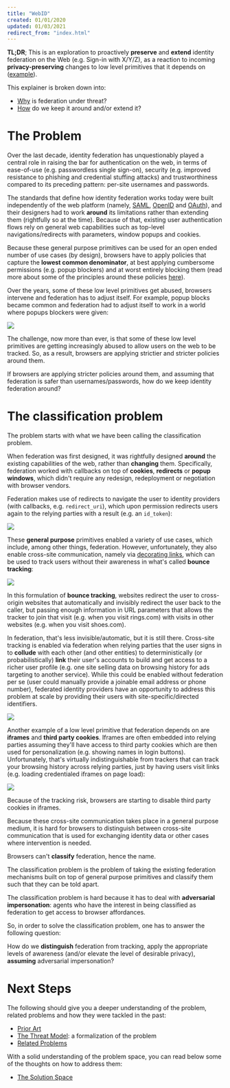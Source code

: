 ```yaml
---
title: "WebID"
created: 01/01/2020
updated: 01/03/2021
redirect_from: "index.html"
---
```


**TL;DR**; This is an exploration to proactively **preserve** and **extend** identity federation on the Web (e.g. Sign-in with X/Y/Z), as a reaction to incoming **privacy-preserving** changes to low level primitives that it depends on ([example](https://www.chromium.org/Home/chromium-privacy/privacy-sandbox)).

This explainer is broken down into:

- [Why](#the-problem) is federation under threat?
- [How](design.md) do we keep it around and/or extend it?

# The Problem

Over the last decade, identity federation has unquestionably played a central role in raising the bar for authentication on the web, in terms of ease-of-use (e.g. passwordless single sign-on), security (e.g. improved resistance to phishing and credential stuffing attacks) and trustworthiness compared to its preceding pattern: per-site usernames and passwords.

The standards that define how identity federation works today were built independently of the web platform (namely, [SAML](https://en.wikipedia.org/wiki/Security_Assertion_Markup_Language), [OpenID](https://en.wikipedia.org/wiki/OpenID) and [OAuth](https://en.wikipedia.org/wiki/OAuth)), and their designers had to work **around** its limitations rather than extending them (rightfully so at the time). Because of that, existing user authentication flows rely on general web capabilities such as top-level navigations/redirects with parameters, window popups and cookies.

Because these general purpose primitives can be used for an open ended number of use cases (by design), browsers have to apply policies that capture the **lowest common denominator**, at best applying cumbersome permissions (e.g. popup blockers) and at worst entirely blocking them (read more about some of the principles around these policies [here](https://github.com/michaelkleber/privacy-model)).

Over the years, some of these low level primitives get abused, browsers intervene and federation has to adjust itself. For example, popup blocks became common and federation had to adjust itself to work in a world where popups blockers were given:

![](static/mock11.svg)

The challenge, now more than ever, is that some of these low level primitives are getting increasingly abused to allow users on the web to be tracked. So, as a result, browsers are applying strictier and stricter policies around them.

If browsers are applying stricter policies around them, and assuming that federation is safer than usernames/passwords, how do we keep identity federation around?

# The classification problem

The problem starts with what we have been calling the classification problem.

When federation was first designed, it was rightfully designed **around** the existing capabilities of the web, rather than **changing** them. Specifically, federation worked with callbacks on top of **cookies**, **redirects** or **popup windows**, which didn't require any redesign, redeployment or negotiation with browser vendors.

Federation makes use of redirects to navigate the user to identity providers (with callbacks, e.g. `redirect_uri`), which upon permission redirects users again to the relying parties with a result (e.g. an `id_token`):

![](static/mock21.svg)

These **general purpose** primitives enabled a variety of use cases, which include, among other things, federation. However, unfortunately, they also enable cross-site communication, namely via [decorating links](https://www.chromium.org/Home/chromium-privacy/privacy-sandbox), which can be used to track users without their awareness in what's called **bounce tracking**:

![](static/mock22.svg)

In this formulation of **bounce tracking**, websites redirect the user to cross-origin websites that automatically and invisibly redirect the user back to the caller, but passing enough information in URL parameters that allows the tracker to join that visit (e.g. when you visit rings.com) with visits in other websites (e.g. when you visit shoes.com).

In federation, that's less invisible/automatic, but it is still there. Cross-site tracking is enabled via federation when relying parties that the user signs in to **collude** with each other (and other entities) to deterministically (or probabilistically) **link** their user's accounts to build and get access to a richer user profile (e.g. one site selling data on browsing history for ads targeting to another service). While this could be enabled without federation per se (user could manually provide a joinable email address or phone number), federated identity providers have an opportunity to address this problem at scale by providing their users with site-specific/directed identifiers. 

![](static/mock3.svg)

Another example of a low level primitive that federation depends on are **iframes** and **third party cookies**. Iframes are often embedded into relying parties assuming they'll have access to third party cookies which are then used for personalization (e.g. showing names in login buttons). Unfortunately, that's virtually indistinguishable from trackers that can track your browsing history across relying parties, just by having users visit links (e.g. loading credentialed iframes on page load):

![](static/mock23.svg)

Because of the tracking risk, browsers are starting to disable third party cookies in iframes.

Because these cross-site communication takes place in a general purpose medium, it is hard for browsers to distinguish between cross-site communication that is used for exchanging identity data or other cases where intervention is needed.

Browsers can't **classify** federation, hence the name.

The classification problem is the problem of taking the existing federation mechanisms built on top of general purpose primitives and classify them such that they can be told apart.

The classification problem is hard because it has to deal with **adversarial impersonation**: agents who have the interest in being classified as federation to get access to browser affordances.

So, in order to solve the classification problem, one has to answer the following question:

How do we **distinguish** federation from tracking, apply the appropriate levels of awareness (and/or elevate the level of desirable privacy), **assuming** adversarial impersonation?

# Next Steps

The following should give you a deeper understanding of the problem, related problems and how they were tackled in the past:
  
- [Prior Art](prior.md)
- [The Threat Model](privacy_threat_model.md): a formalization of the problem
- [Related Problems](problems.md)

With a solid understanding of the problem space, you can read below some of the thoughts on how to address them:

- [The Solution Space](design.md)

